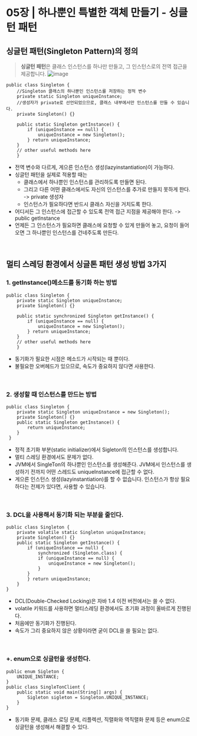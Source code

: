 # 05장 | 하나뿐인 특별한 객체 만들기 - 싱클턴 패턴

## 싱글턴 패턴(Singleton Pattern)의 정의
> **싱글턴 패턴**은 클래스 인스턴스를 하나만 만들고, 그 인스턴스로의 전역 접근을 제공합니다.
![image](https://github.com/lizuAg/Head-First-Design-Patterns/assets/68546023/c40aca70-c5dc-4372-a4d3-9bf28544b8af)

    public class Singleton {
	    //Singleton 클래스의 하나뿐인 인스턴스를 저장하는 정적 변수
	    private static Singleton uniqueInstance;
	    //생성자가 private로 선언되었으므로, 클래스 내부에서만 인스턴스를 만들 수 있습니다.
	    private Singleton() {}
	    
	    public static Singleton getInstance() { 
		    if (uniqueInstance == null) { 
			    uniqueInstance = new Singleton(); 
		    } return uniqueInstance; 
	    }
	    // other useful methods here 
	    }
- 전역 변수와 다르게, 게으른 인스턴스 생성(lazyinstantiation)이 가능하다.
- 싱글턴 패턴을 실제로 적용할 때는
  - 클래스에서 하나뿐인 인스턴스를 관리하도록 만들면 된다.
  - 그리고 다른 어떤 클래스에서도 자신의 인스턴스를 추가로 만들지 못하게 한다. -> private 생성자
  - 인스턴스가 필요하다면 반드시 클래스 자신을 거치도록 한다.
- 어디서든 그 인스턴스에 접근할 수 있도록 전역 접근 지점을 제공해야 한다. -> public getInstance
- 언제든 그 인스턴스가 필요하면 클래스에 요청할 수 있게 만들어 놓고, 요청이 들어오면 그 하나뿐인 인스턴스를 건네주도록 만든다.
<br/>

## 멀티 스레딩 환경에서 싱글톤 패턴 생성 방법 3가지
### 1. getInstance()메소드를 동기화 하는 방법

    public class Singleton {
	    private static Singleton uniqueInstance;
	    private Singleton() {}
	    
	    public static synchronized Singleton getInstance() { 
		    if (uniqueInstance == null) { 
			    uniqueInstance = new Singleton(); 
		    } return uniqueInstance; 
	    }
	    // other useful methods here 
	    }
- 동기화가 필요한 시점은 메소드가 시작되는 때 뿐이다.
- 불필요한 오버헤드가 있으므로, 속도가 중요하지 않다면 사용한다.
<br/>

### 2. 생성할 때 인스턴스를 만드는 방법

    public class Singleton { 
	    private static Singleton uniqueInstance = new Singleton(); 
	    private Singleton() {}
	    public static Singleton getInstance() {
		    return uniqueInstance; 
	    } 
	 }
- 정적 초기화 부분(static initializer)에서 Sigleton의 인스턴스를 생성합니다. 
- 멀티 스레딩 환경에서도 문제가 없다.
- JVM에서 SingleTon의 하나뿐인 인스턴스를 생성해준다. JVM에서 인스턴스를 생성하기 전까지 어떤 스레드도 uniqueInstance에 접근할 수 없다.
- 게으른 인스턴스 생성(lazyinstantiation)를 할 수 없습니다. 인스턴스가 항상 필요하다는 전제가 있다면, 사용할 수 있습니다.
<br/>

### 3. DCL을 사용해서 동기화 되는 부분을 줄인다.

    public class Singleton { 
	    private volatile static Singleton uniqueInstance;
		private Singleton() {}
		public static Singleton getInstance() { 
			if (uniqueInstance == null) { 
				synchronized (Singleton.class) { 
				if (uniqueInstance == null) { 
					uniqueInstance = new Singleton(); 
				} 
			} 
			} return uniqueInstance; 
		} 
	}
- DCL(Double-Checked Locking)은 자바 1.4 이전 버전에서는 쓸 수 없다.
- volatile 키워드를 사용하면 멀티스레딩 환경에서도 초기화 과정이 올바르게 진행된다.
- 처음에만 동기화가 진행된다.
- 속도가 그리 중요하지 않은 상황이라면 굳이 DCL을 쓸 필요는 없다.
<br/>

### +. enum으로 싱글턴을 생성한다.

    public enum Sigleton {
    	UNIQUE_INSTANCE;
    }
    public class SingleTonClient {
    	public static void main(String[] args) {
    		Sigleton sigleton = Singleton.UNIQUE_INSTANCE;
    	}
    }
  
  - 동기화 문제, 클래스 로딩 문제, 리플렉션, 직렬화와 역직렬화 문제 등은 enum으로 싱글턴을 생성해서 해결할 수 있다.
<br/>

